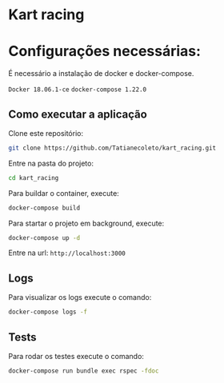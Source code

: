 # Kart racing

# Configurações necessárias:
É necessário a instalação de docker e docker-compose.

`Docker 18.06.1-ce`
`docker-compose 1.22.0`

## Como executar a aplicação

Clone este repositório:

```bash
git clone https://github.com/Tatianecoleto/kart_racing.git
```

Entre na pasta do projeto:
```bash
cd kart_racing
```

Para buildar o container, execute:
```bash
docker-compose build
```
Para startar o projeto em background, execute:
```bash
docker-compose up -d
```
Entre na url:
`http://localhost:3000`

## Logs
Para visualizar os logs execute o comando:
```bash
docker-compose logs -f
```
## Tests
Para rodar os testes execute o comando:
```bash
docker-compose run bundle exec rspec -fdoc
```